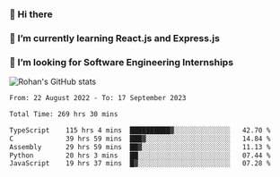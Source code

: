 ### 👋 Hi there 

<!--
**rohznmdev/rohznmdev** is a ✨ _special_ ✨ repository because its `README.md` (this file) appears on your GitHub profile.

Here are some ideas to get you started:

- 🔭 I’m currently working on ...
- 🌱 I’m currently learning Ruby and Ruby on Rails
- 👯 I’m looking to collaborate on ...
- 🤔 I’m looking for help with ...
- 💬 Ask me about ...
- 📫 How to reach me: ...
- 😄 Pronouns: ...
- ⚡ Fun fact: ...
-->
### 🌱 I’m currently learning React.js and Express.js
### 🤔 I’m looking for Software Engineering Internships
![Rohan's GitHub stats](https://github-readme-stats.vercel.app/api?username=rohznmdev&theme=dark&show_icons=true)

<!--START_SECTION:waka-->

```txt
From: 22 August 2022 - To: 17 September 2023

Total Time: 269 hrs 30 mins

TypeScript    115 hrs 4 mins  ██████████▓░░░░░░░░░░░░░░   42.70 %
C             39 hrs 59 mins  ███▓░░░░░░░░░░░░░░░░░░░░░   14.84 %
Assembly      29 hrs 59 mins  ██▓░░░░░░░░░░░░░░░░░░░░░░   11.13 %
Python        20 hrs 3 mins   ██░░░░░░░░░░░░░░░░░░░░░░░   07.44 %
JavaScript    19 hrs 37 mins  █▓░░░░░░░░░░░░░░░░░░░░░░░   07.28 %
```

<!--END_SECTION:waka-->
